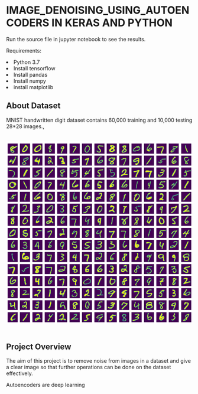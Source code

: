 # IMAGE_DENOISING_USING_AUTOENCODERS IN KERAS AND PYTHON

Run the source file in jupyter notebook to see the results.

Requirements:
  <li>Python 3.7
  <li>Install tensorflow
  <li>Install pandas
  <li>Install numpy
  <li>install matplotlib

 

<h2>About Dataset</h2>
MNIST handwritten digit dataset contains 60,000 training and 10,000 testing 28*28 images.,<br><br>

![DATASET](download.png)
<br><br>

<h2>Project Overview</h2>
The aim of this project is to remove noise from images in a dataset and give a clear image so that further operations can be done on the dataset effectively.

Autoencoders are deep learning
